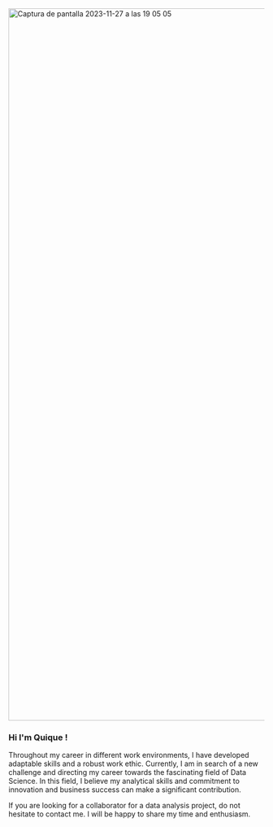 <img width="1400" alt="Captura de pantalla 2023-11-27 a las 19 05 05" src="https://github.com/3uqiuQ/3uqiuQ/assets/130984240/859524f5-64fc-424f-9f30-4b494cf45e1e">

### Hi I'm Quique !

Throughout my career in different work environments, I have developed adaptable skills and a robust work ethic. Currently, I am in search of a new challenge and directing my career towards the fascinating field of Data Science. In this field, I believe my analytical skills and commitment to innovation and business success can make a significant contribution.

If you are looking for a collaborator for a data analysis project, do not hesitate to contact me. 
I will be happy to share my time and enthusiasm.
